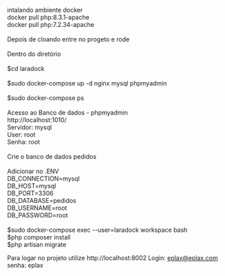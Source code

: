 intalando ambiente docker<br>
docker pull php:8.3.1-apache<br>
docker pull php:7.2.34-apache<br>
<br>
Depois de cloando entre no progeto e rode<br>
<br>
Dentro do diretório<br>
<br>
$cd laradock<br>
<br>
$sudo docker-compose up -d nginx mysql phpmyadmin<br>
<br>
$sudo docker-compose ps<br>
<br>
Acesso ao Banco de dados - phpmyadmin<br>
http://localhost:1010/<br>
Servidor: mysql<br>
User: root<br>
Senha: root<br>
<br>
Crie o banco de dados pedidos<br>
<br>
Adicionar no .ENV <br>
DB_CONNECTION=mysql <br>
DB_HOST=mysql <br>
DB_PORT=3306 <br>
DB_DATABASE=pedidos<br> 
DB_USERNAME=root <br>
DB_PASSWORD=root <br>
<br>
$sudo docker-compose exec --user=laradock workspace bash<br>
$php composer install<br>
$php artisan migrate<br>

Para logar no projeto utilize 
http://localhost:8002 
Login: eplax@eplax.com 
senha: eplax 



